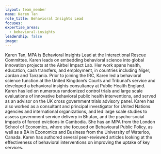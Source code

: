 ```yaml
---
layout: team_member
name: Karen Tan
role_title: Behavioral Insights Lead
focuses:
expertise_areas:
  - behavioral-insights
leadership: false
image:
---
```


Karen Tan, MPA is Behavioral Insights Lead at the Interactional Rescue Committee. Karen leads on embedding behavioral science into global innovation projects at the Airbel Impact Lab. Her work spans health, education, cash transfers, and employment, in countries including Niger, Jordan and Tanzania. Prior to joining the IRC, Karen led a behavioral science function at the United Kingdom’s Courts and Tribunal’s service and developed a behavioral insights consultancy at Public Health England. Karen has led on numerous randomized control trials and large scale evaluations of innovative behavioral public health interventions, and served as an advisor on the UK cross government trials advisory panel. Karen has also worked as a consultant and principal investigator for United Nations agencies and international organizations, and led large scale studies to assess government service delivery in Bhutan, and the psycho-social impacts of forced evictions in Cambodia. She has an MPA from the London School of Economics, where she focused on Behavioural Public Policy, as well as a BA in Economics and Business from the University of Waterloo, Canada. Karen has authored several peer-reviewed articles looking at the effectiveness of behavioral interventions on improving the uptake of key services.